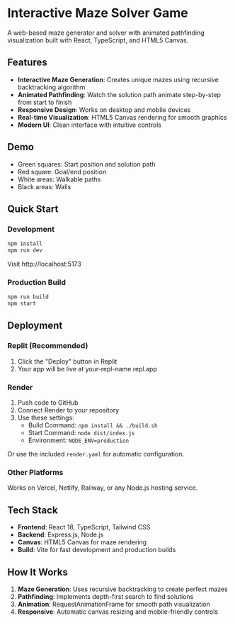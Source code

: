 # Interactive Maze Solver Game

A web-based maze generator and solver with animated pathfinding visualization built with React, TypeScript, and HTML5 Canvas.

## Features

- **Interactive Maze Generation**: Creates unique mazes using recursive backtracking algorithm
- **Animated Pathfinding**: Watch the solution path animate step-by-step from start to finish
- **Responsive Design**: Works on desktop and mobile devices
- **Real-time Visualization**: HTML5 Canvas rendering for smooth graphics
- **Modern UI**: Clean interface with intuitive controls

## Demo

- Green squares: Start position and solution path
- Red square: Goal/end position
- White areas: Walkable paths
- Black areas: Walls

## Quick Start

### Development
```bash
npm install
npm run dev
```
Visit http://localhost:5173

### Production Build
```bash
npm run build
npm start
```

## Deployment

### Replit (Recommended)
1. Click the "Deploy" button in Replit
2. Your app will be live at your-repl-name.repl.app

### Render
1. Push code to GitHub
2. Connect Render to your repository  
3. Use these settings:
   - Build Command: `npm install && ./build.sh`
   - Start Command: `node dist/index.js`
   - Environment: `NODE_ENV=production`

Or use the included `render.yaml` for automatic configuration.

### Other Platforms
Works on Vercel, Netlify, Railway, or any Node.js hosting service.

## Tech Stack

- **Frontend**: React 18, TypeScript, Tailwind CSS
- **Backend**: Express.js, Node.js
- **Canvas**: HTML5 Canvas for maze rendering
- **Build**: Vite for fast development and production builds

## How It Works

1. **Maze Generation**: Uses recursive backtracking to create perfect mazes
2. **Pathfinding**: Implements depth-first search to find solutions
3. **Animation**: RequestAnimationFrame for smooth path visualization
4. **Responsive**: Automatic canvas resizing and mobile-friendly controls